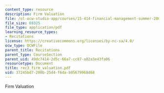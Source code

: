 ```yaml
---
content_type: resource
description: Firm Valuation
file: /ol-ocw-studio-app/courses/15-414-financial-management-summer-2003/37245bd7200b25d4f6dab95679968d68_rec3_firm_valuation.pdf
file_size: 69325
file_type: application/pdf
learning_resource_types:
- Recitations
license: https://creativecommons.org/licenses/by-nc-sa/4.0/
ocw_type: OCWFile
parent_title: Recitations
parent_type: CourseSection
parent_uid: 49dc7414-2d5c-66a7-cc87-a82a3e43fa06
resourcetype: Document
title: rec3_firm_valuation.pdf
uid: 37245bd7-200b-25d4-f6da-b95679968d68
---
```

Firm Valuation